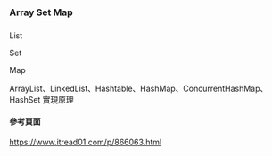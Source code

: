 ###  Array Set Map ###
###
###

List

Set

Map

ArrayList、LinkedList、Hashtable、HashMap、ConcurrentHashMap、HashSet 實現原理

#### 參考頁面 ####

https://www.itread01.com/p/866063.html
